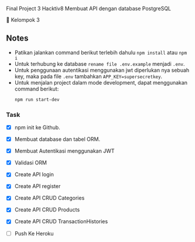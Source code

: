 Final Project 3 Hacktiv8
Membuat API dengan database PostgreSQL

🌱 Kelompok 3

## Notes

- Patikan jalankan command berikut terlebih dahulu `npm install` atau `npm i`
- Untuk terhubung ke database `rename file .env.example` menjadi `.env`.
- Untuk penggunaan autentikasi menggunakan jwt diperlukan nya sebuah key, maka pada file `.env` tambahkan `APP_KEY=supersecretkey`.
- Untuk menjalan project dalam mode development, dapat menggunakan command berikut:
  ```sh
  npm run start-dev
  ```

### Task
- [X] npm init ke Github.
- [x] Membuat database dan tabel ORM.
- [X] Membuat Autentikasi menggunakan JWT
- [x] Validasi ORM
- [x] Create API login
- [x] Create API register
- [x] Create API CRUD Categories
- [X] Create API CRUD Products
- [X] Create API CRUD TransactionHistories
- [ ] Push Ke Heroku

